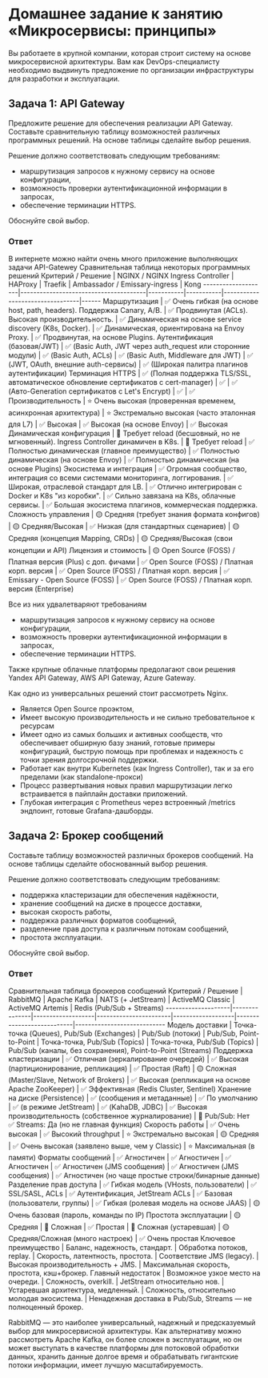 
# Домашнее задание к занятию «Микросервисы: принципы»

Вы работаете в крупной компании, которая строит систему на основе микросервисной архитектуры.
Вам как DevOps-специалисту необходимо выдвинуть предложение по организации инфраструктуры для разработки и эксплуатации.

## Задача 1: API Gateway 

Предложите решение для обеспечения реализации API Gateway. Составьте сравнительную таблицу возможностей различных программных решений. На основе таблицы сделайте выбор решения.

Решение должно соответствовать следующим требованиям:
- маршрутизация запросов к нужному сервису на основе конфигурации,
- возможность проверки аутентификационной информации в запросах,
- обеспечение терминации HTTPS.

Обоснуйте свой выбор.

### Ответ
В интернете можно найти очень много приложение выполняющих задачи API-Gatewey
Сравнительная таблица некоторых программных решений
Критерий / Решение  |	NGINX / NGINX Ingress Controller    |	HAProxy |	Traefik |	Ambassador / Emissary-ingress |	Kong
--------------------|---------------------------------------|-----------|-----------|---------------------------------|------
Маршрутизация	|	✅ Очень гибкая (на основе host, path, headers). Поддержка Canary, A/B.	|	✅ Продвинутая (ACLs). Высокая производительность.	|	✅ Динамическая на основе service discovery (K8s, Docker).	|	✅ Динамическая, ориентирована на Envoy Proxy.	|	✅ Продвинутая, на основе Plugins.
Аутентификация (базовая/JWT)	|	✅ (Basic Auth, JWT через auth_request или сторонние модули)	|	✅ (Basic Auth, ACLs)	|	✅ (Basic Auth, Middleware для JWT)	|	✅ (JWT, OAuth, внешние auth-сервисы)	|	✅ (Широкая палитра плагинов аутентификации)
Терминация HTTPS	|	✅ (Полная поддержка TLS/SSL, автоматическое обновление сертификатов с cert-manager)	|	✅	|	✅ (Авто-Generation сертификатов с Let's Encrypt)	|	✅	|	✅
Производительность	|	⭐ Очень высокая (проверенная временем, асинхронная архитектура)	|	⭐ Экстремально высокая (часто эталонная для L7)	|	✅ Высокая	|	✅ Высокая (на основе Envoy)	|	✅ Высокая
Динамическая конфигурация	|	🔄 Требует reload (бесшовный, но не мгновенный). Ingress Controller динамичен в K8s.	|	🔄 Требует reload	|	✅ Полностью динамическая (главное преимущество)	|	✅ Полностью динамическая (на основе Envoy)	|	✅ Полностью динамическая (на основе Plugins)
Экосистема и интеграция	|	✅ Огромная сообщество, интеграция со всеми системами мониторинга, логгирования.	|	✅ Широкая, отраслевой стандарт для LB.	|	✅ Отлично интегрирован с Docker и K8s "из коробки".	|	✅ Сильно завязана на K8s, облачные сервисы.	|	✅ Большая экосистема плагинов, коммерческая поддержка.
Сложность управления	|	🟡 Средняя (требует знания формата конфигов)	|	🟡 Средняя/Высокая	|	✅ Низкая (для стандартных сценариев)	|	🟡 Средняя (концепция Mapping, CRDs)	|	🟡 Средняя/Высокая (свои концепции и API)
Лицензия и стоимость	|	🟡 Open Source (FOSS) / Платная версия (Plus) с доп. фичами	|	✅ Open Source (FOSS) / Платная корп. версия	|	✅ Open Source (FOSS) / Платная корп. версия	|	✅ Emissary - Open Source (FOSS)	|	✅ Open Source (FOSS) / Платная корп. версия (Enterprise)

Все из них удвалетваряют требованиям 
- маршрутизация запросов к нужному сервису на основе конфигурации,
- возможность проверки аутентификационной информации в запросах,
- обеспечение терминации HTTPS.

Также крупные облачные платформы предолагают свои решения Yandex API Gateway, AWS API Gateway, Azure Gateway.

Как одно из универсальных решений стоит рассмотреть Nginx. 
- Является Open Source проэктом, 
- Имеет высокую производительность и не сильно требовательное к ресурсам
- Имеет одно из самых больших и активных сообществ, что обеспечивает обширную базу знаний, готовые примеры конфигураций, быструю помощь при проблемах и надежность с точки зрения долгосрочной поддержки.
- Работает как внутри Kubernetes (как Ingress Controller), так и за его пределами (как standalone-прокси)
- Процесс развертывания новых правил маршрутизации легко встраивается в пайплайн доставки приложений.
- Глубокая интеграция с Prometheus через встроенный /metrics эндпоинт, готовые Grafana-дашборды.


## Задача 2: Брокер сообщений

Составьте таблицу возможностей различных брокеров сообщений. На основе таблицы сделайте обоснованный выбор решения.

Решение должно соответствовать следующим требованиям:
- поддержка кластеризации для обеспечения надёжности,
- хранение сообщений на диске в процессе доставки,
- высокая скорость работы,
- поддержка различных форматов сообщений,
- разделение прав доступа к различным потокам сообщений,
- простота эксплуатации.

Обоснуйте свой выбор.
### Ответ

Сравнительная таблица брокеров сообщений
Критерий / Решение	|	RabbitMQ	|	Apache Kafka	|	NATS (+ JetStream)	|	ActiveMQ Classic	|	ActiveMQ Artemis	|	Redis (Pub/Sub + Streams)
--------------------|---------------|-------------------|-----------------------|-------------------|---------------------------|----------------------------
Модель доставки	|	Точка-точка (Queues), Pub/Sub (Exchanges)	|	Pub/Sub (потоки)	|	Pub/Sub, Point-to-Point	|	Точка-точка, Pub/Sub (Topics)	|	Точка-точка, Pub/Sub (Topics)	|	Pub/Sub (каналы, без сохранения), Point-to-Point (Streams)
Поддержка кластеризации	|	✅ Отличная (зеркалирование очередей)	|	✅ Высокая (партиционирование, репликация)	|	✅ Простая (Raft)	|	🟡 Сложная (Master/Slave, Network of Brokers)	|	✅ Высокая (репликация на основе Apache ZooKeeper)	|	✅ Эффективная (Redis Cluster, Sentinel)
Хранение на диске (Persistence)	|	✅ (сообщения и метаданные)	|	✅ По умолчанию	|	✅ (в режиме JetStream)	|	✅ (KahaDB, JDBC)	|	✅ Высокая производительность (собственное журналирование)  |   🔴 Pub/Sub: Нет <br>✅ Streams: Да (но не главная функция)
Скорость работы	|	✅ Очень высокая	|	✅ Высокий throughput	|	⭐ Экстремально высокая	|	🟡 Средняя	|	✅ Очень высокая (заявлено выше, чем у Classic)	|	⭐ Максимальная (в памяти)
Форматы сообщений	|	✅ Агностичен	|	✅ Агностичен	|	✅ Агностичен	|	✅ Агностичен (JMS сообщения)	|	✅ Агностичен (JMS сообщения)	|	✅ Агностичен (но чаще простые строки/бинарные данные)
Разделение прав доступа	|	✅ Гибкая модель (VHosts, пользователи)	|	✅ SSL/SASL, ACLs	|	✅ Аутентификация, JetStream ACLs	|	✅ Базовая (пользователи, группы)	|	✅ Гибкая (ролевая модель на основе JAAS)	|	🟡 Очень базовая (пароль, команды по IP)
Простота эксплуатации	|	🟡 Средняя	|	🔴 Сложная	|	✅ Простая	|	🔴 Сложная (устаревшая)	|	🟡 Средняя/Сложная (много настроек)	|	✅ Очень простая
Ключевое преимущество	|	Баланс, надежность, стандарт.	|	Обработка потоков, replay.	|	Скорость, латентность, простота.	|	Соответствие JMS (legacy).	|	Высокая производительность + JMS.	|	Максимальная скорость, простота, кэш+брокер.
Главный недостаток	|	Возможное узкое место на очереди.	|	Сложность, overkill.	|	JetStream относительно нов.	|	Устаревшая архитектура, медленный.	|	Сложность, относительно молодая экосистема.	|	Ненадежная доставка в Pub/Sub, Streams — не полноценный брокер.

RabbitMQ — это наиболее универсальный, надежный и предсказуемый выбор для микросервисной архитектуры.
Как альтернативу можно рассмотреть Apache Kafka, он более сложен в эксплуатации, но он может выступать в качестве платформы для потоковой обработки данных, хранить данные долгое время и обрабатывать гигантские потоки информации, имеет лучшую масштабируемость.


